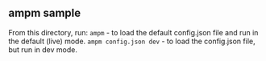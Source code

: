 ## ampm sample
From this directory, run:
`ampm` - to load the default config.json file and run in the default (live) mode.
`ampm config.json dev` - to load the config.json file, but run in dev mode.
